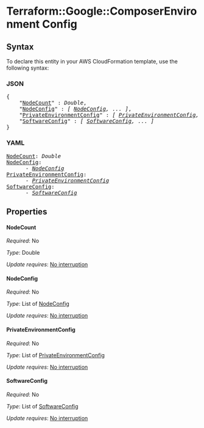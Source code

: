 # Terraform::Google::ComposerEnvironment Config

## Syntax

To declare this entity in your AWS CloudFormation template, use the following syntax:

### JSON

<pre>
{
    "<a href="#nodecount" title="NodeCount">NodeCount</a>" : <i>Double</i>,
    "<a href="#nodeconfig" title="NodeConfig">NodeConfig</a>" : <i>[ <a href="config-nodeconfig.md">NodeConfig</a>, ... ]</i>,
    "<a href="#privateenvironmentconfig" title="PrivateEnvironmentConfig">PrivateEnvironmentConfig</a>" : <i>[ <a href="config-privateenvironmentconfig.md">PrivateEnvironmentConfig</a>, ... ]</i>,
    "<a href="#softwareconfig" title="SoftwareConfig">SoftwareConfig</a>" : <i>[ <a href="config-softwareconfig.md">SoftwareConfig</a>, ... ]</i>
}
</pre>

### YAML

<pre>
<a href="#nodecount" title="NodeCount">NodeCount</a>: <i>Double</i>
<a href="#nodeconfig" title="NodeConfig">NodeConfig</a>: <i>
      - <a href="config-nodeconfig.md">NodeConfig</a></i>
<a href="#privateenvironmentconfig" title="PrivateEnvironmentConfig">PrivateEnvironmentConfig</a>: <i>
      - <a href="config-privateenvironmentconfig.md">PrivateEnvironmentConfig</a></i>
<a href="#softwareconfig" title="SoftwareConfig">SoftwareConfig</a>: <i>
      - <a href="config-softwareconfig.md">SoftwareConfig</a></i>
</pre>

## Properties

#### NodeCount

_Required_: No

_Type_: Double

_Update requires_: [No interruption](https://docs.aws.amazon.com/AWSCloudFormation/latest/UserGuide/using-cfn-updating-stacks-update-behaviors.html#update-no-interrupt)

#### NodeConfig

_Required_: No

_Type_: List of <a href="config-nodeconfig.md">NodeConfig</a>

_Update requires_: [No interruption](https://docs.aws.amazon.com/AWSCloudFormation/latest/UserGuide/using-cfn-updating-stacks-update-behaviors.html#update-no-interrupt)

#### PrivateEnvironmentConfig

_Required_: No

_Type_: List of <a href="config-privateenvironmentconfig.md">PrivateEnvironmentConfig</a>

_Update requires_: [No interruption](https://docs.aws.amazon.com/AWSCloudFormation/latest/UserGuide/using-cfn-updating-stacks-update-behaviors.html#update-no-interrupt)

#### SoftwareConfig

_Required_: No

_Type_: List of <a href="config-softwareconfig.md">SoftwareConfig</a>

_Update requires_: [No interruption](https://docs.aws.amazon.com/AWSCloudFormation/latest/UserGuide/using-cfn-updating-stacks-update-behaviors.html#update-no-interrupt)

